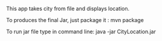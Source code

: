 This app takes city from file and displays location.

To produces the final Jar, just package it :
mvn package

To run jar file type in command line:
java -jar CityLocation.jar
